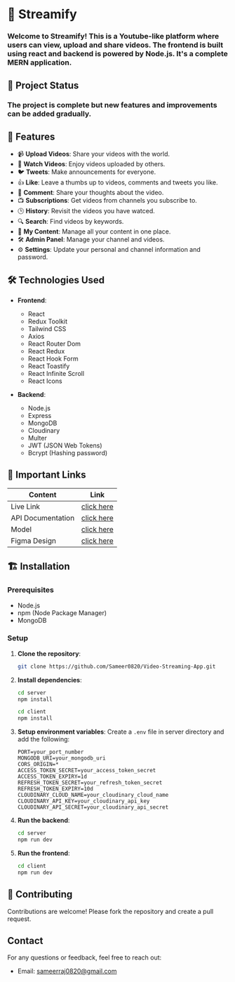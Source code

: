 # 🎥 Streamify

### Welcome to Streamify! This is a Youtube-like platform where users can view, upload and share videos. The frontend is built using react and backend is powered by Node.js. It's a complete MERN application.

## 🚧 Project Status

### The project is complete but new features and improvements can be added gradually.

## 🚀 Features

-   📹 **Upload Videos**: Share your videos with the world.
-   🎥 **Watch Videos**: Enjoy videos uploaded by others.
-   🐦 **Tweets**: Make announcements for everyone.
-   👍 **Like**: Leave a thumbs up to videos, comments and tweets you like.
-   💬 **Comment**: Share your thoughts about the video.
-   📺 **Subscriptions**: Get videos from channels you subscribe to.
-   🕒 **History**: Revisit the videos you have watced.
-   🔍 **Search**: Find videos by keywords.
-   📂 **My Content**: Manage all your content in one place.
-   🛠 **Admin Panel**: Manage your channel and videos.
-   ⚙️ **Settings**: Update your personal and channel information and password.

## 🛠️ Technologies Used

-   **Frontend**:

    -   React
    -   Redux Toolkit
    -   Tailwind CSS
    -   Axios
    -   React Router Dom
    -   React Redux
    -   React Hook Form
    -   React Toastify
    -   React Infinite Scroll
    -   React Icons

-   **Backend**:
    -   Node.js
    -   Express
    -   MongoDB
    -   Cloudinary
    -   Multer
    -   JWT (JSON Web Tokens)
    -   Bcrypt (Hashing password)

## 🔗 Important Links

| Content           | Link                                                                             |
| ----------------- | -------------------------------------------------------------------------------- |
| Live Link         | [click here ](https://streamify-video-streaming.vercel.app)                      |
| API Documentation | [click here ](https://documenter.getpostman.com/view/18766081/2sAXxP9CHB)        |
| Model             | [click here ](https://app.eraser.io/workspace/cATefMPkrAdzR9c6teox?origin=share) |
| Figma Design      | [click here ](https://www.figma.com/design/shmxWL5FKRO5GNOPPopBg6/PLAY)          |

## 🏗️ Installation

### Prerequisites

-   Node.js
-   npm (Node Package Manager)
-   MongoDB

### Setup

1. **Clone the repository**:

    ```bash
    git clone https://github.com/Sameer0820/Video-Streaming-App.git
    ```

2. **Install dependencies**:

    ```bash
    cd server
    npm install
    ```

    ```bash
    cd client
    npm install
    ```

3. **Setup environment variables**:
   Create a `.env` file in server directory and add the following:

    ```env
    PORT=your_port_number
    MONGODB_URI=your_mongodb_uri
    CORS_ORIGIN=*
    ACCESS_TOKEN_SECRET=your_access_token_secret
    ACCESS_TOKEN_EXPIRY=1d
    REFRESH_TOKEN_SECRET=your_refresh_token_secret
    REFRESH_TOKEN_EXPIRY=10d
    CLOUDINARY_CLOUD_NAME=your_cloudinary_cloud_name
    CLOUDINARY_API_KEY=your_cloudinary_api_key
    CLOUDINARY_API_SECRET=your_cloudinary_api_secret
    ```

4. **Run the backend**:
    ```bash
    cd server
    npm run dev
    ```

5. **Run the frontend**:
   ```bash
   cd client
   npm run dev
   ```

## 🤝 Contributing

Contributions are welcome! Please fork the repository and create a pull request.

## Contact

For any questions or feedback, feel free to reach out:

- Email: sameerraj0820@gmail.com